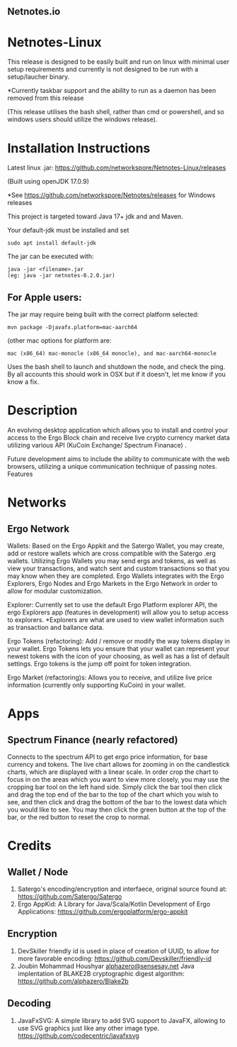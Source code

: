 Netnotes.io
----
Netnotes-Linux
===

This release is designed to be easily built and run on linux with minimal user setup requirements and currently is not designed to be run with a setup/laucher binary. 

*Currently taskbar support and the ability to run as a daemon has been removed from this release 

(This release utilises the bash shell, rather than cmd or powershell, and so windows users should utilize the windows release).

Installation Instructions
===
Latest linux .jar: https://github.com/networkspore/Netnotes-Linux/releases

(Built using openJDK 17.0.9)

*See https://github.com/networkspore/Netnotes/releases for Windows releases


This project is targeted toward Java 17+ jdk and and Maven.

Your default-jdk must be installed and set
~~~
sudo apt install default-jdk
~~~

The jar can be executed with:
~~~
java -jar <filename>.jar
(eg: java -jar netnotes-0.2.0.jar)
~~~

For Apple users:
---
The jar may require being built with the correct platform selected: 
~~~
mvn package -Djavafx.platform=mac-aarch64
~~~
(other mac options for platform are: 
~~~
mac (x86_64) mac-monocle (x86_64 monocle), and mac-aarch64-monocle
~~~
Uses the bash shell to launch and shutdown the node, and check the ping. By all accounts this should work in OSX but if it doesn't, let me know if you know a fix.

Description
===
An evolving desktop application which allows you to install and control your access to the Ergo Block chain and receive live crypto currency market data utilizing various API (KuCoin Exchange/ Spectrum Finanace) .

Future development aims to include the ability to communicate with the web browsers, utilizing a unique communication technique of passing notes.
Features

Networks
==

Ergo Network
-
Wallets: Based on the Ergo Appkit and the Satergo Wallet, you may create, add or restore wallets which are cross compatible with the Satergo .erg wallets. Utilizing Ergo Wallets you may send ergs and tokens, as well as view your transactions, and watch sent and custom transactions so that you may know when they are completed. Ergo Wallets integrates with the Ergo Explorers, Ergo Nodes and Ergo Markets in the Ergo Network in order to allow for modular customization.

Explorer: Currently set to use the default Ergo Platform explorer API, the ergo Explorers app (features in development) will allow you to setup access to explorers. *Explorers are what are used to view wallet information such as transaction and ballance data.

Ergo Tokens (refactoring): Add / remove or modify the way tokens display in your wallet. Ergo Tokens lets you ensure that your wallet can represent your newest tokens with the icon of your choosing, as well as has a list of default settings. Ergo tokens is the jump off point for token integration.

Ergo Market (refactoring)s: Allows you to receive, and utilize live price information (currently only supporting KuCoin) in your wallet.

Apps
===
Spectrum Finance (nearly refactored)
-
Connects to the spectrum API to get ergo price information, for base currency and tokens. The live chart allows for zooming in on the candlestick charts, which are displayed with a linear scale. In order crop the chart to focus in on the areas which you want to view more closely, you may use the cropping bar tool on the left hand side. Simply click the bar tool then click and drag the top end of the bar to the top of the chart which you wish to see, and then click and drag the bottom of the bar to the lowest data which you would like to see. You may then click the green button at the top of the bar, or the red button to reset the crop to normal.

Credits
===
Wallet / Node
--
1. Satergo's encoding/encryption and interfaece, original source found at: https://github.com/Satergo/Satergo
2. Ergo AppKid: A Library for Java/Scala/Kotlin Development of Ergo Applications: https://github.com/ergoplatform/ergo-appkit

Encryption
--
1. DevSkiller friendly id is used in place of creation of UUID, to allow for more favorable encoding:  https://github.com/Devskiller/friendly-id
2. Joubin Mohammad Houshyar <alphazero@sensesay.net> Java implentation of BLAKE2B cryptographic digest algorithm:  https://github.com/alphazero/Blake2b

Decoding
--
1. JavaFxSVG: A simple library to add SVG support to JavaFX, allowing to use SVG graphics just like any other image type. https://github.com/codecentric/javafxsvg